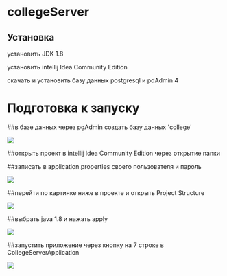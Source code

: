 # collegeServer
 
## Установка

установить JDK 1.8

установить intellij Idea Community Edition

скачать и установить базу данных postgresql и pdAdmin 4

# Подготовка к запуску

##в базе данных через pgAdmin создать базу данных 'college'

![](https://telegra.ph/file/33a9e847a9a301d1c24c6.png)

##открыть проект в intellij Idea Community Edition через открытие папки

##записать в application.properties своего пользователя и пароль 

![](https://telegra.ph/file/b207d5340d7a9bcb263d5.png)

##перейти по картинке ниже в проекте и открыть Project Structure

![](https://telegra.ph/file/23cd7d2d1d3b612253f71.png)

##выбрать java 1.8 и нажать apply

![](https://telegra.ph/file/8f51d78335e375fa0c0bc.png)

##запустить приложение через кнопку на 7 строке в CollegeServerApplication

![](https://telegra.ph/file/a39905214da647315be44.png)